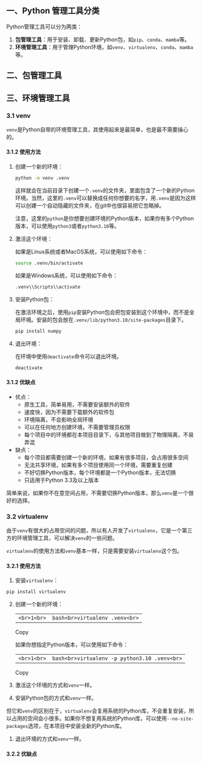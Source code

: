 ## 一、Python 管理工具分类

Python管理工具可以分为两类：

1. **包管理工具**：用于安装、卸载、更新Python包，如`pip`、`conda`、`mamba`等。
2. **环境管理工具**：用于管理Python环境，如`venv`、`virtualenv`、`conda`、`mamba`等。

## 二、包管理工具

## 三、环境管理工具

### **3.1 venv**

`venv`是Python自带的环境管理工具，其使用起来是最简单，也是最不需要操心的。

#### 3.1.2 使用方法

1. 创建一个新的环境：
    
    ```bash
    python -m venv .venv
    ```
    
    这样就会在当前目录下创建一个`.venv`的文件夹，里面包含了一个新的Python环境。当然，这里的`.venv`可以替换成任何你想要的名字，用`.venv`是因为这样可以创建一个自动隐藏的文件夹，在git中也很容易把它忽略掉。
    
    注意，这里的`python`是你想要创建环境的Python版本，如果你有多个Python版本，可以使用`python3`或者`python3.10`等。
    
2. 激活这个环境：
    
    如果是Linux系统或者MacOS系统，可以使用如下命令：
    
    ```bash
    source .venv/bin/activate
    ```
    
    如果是Windows系统，可以使用如下命令：
    
    ```bash
    .venv\\Scripts\\activate
    ```
    
3. 安装Python包：
    
    在激活环境之后，使用`pip`安装Python包会把包安装到这个环境中，而不是全局环境。安装的包会放在`.venv/lib/python3.10/site-packages`目录下。
    
    ```bash
    pip install numpy
    ```
    
4. 退出环境：
    
    在环境中使用`deactivate`命令可以退出环境。
    
    ```bash
    deactivate
    ```
    

#### 3.1.2 优缺点

- 优点：
    - 原生工具，简单易用，不需要安装额外的软件
    - 速度快，因为不需要下载额外的软件包
    - 环境隔离，不会影响全局环境
    - 可以在任何地方创建环境，不需要管理员权限
    - 每个项目中的环境都在本项目目录下，与其他项目做到了物理隔离，不易弄混
- 缺点：
    - 每个项目都需要创建一个新的环境，如果有很多项目，会占用很多空间
    - 无法共享环境，如果有多个项目使用同一个环境，需要重复创建
    - 不好切换Python版本，每个环境都是一个Python版本，无法切换
    - 只适用于Python 3.3及以上版本

简单来说，如果你不在意空间占用，不需要切换Python版本，那么`venv`是一个很好的选择。

### 3.2 virtualenv

由于`venv`有很大的占用空间的问题，所以有人开发了`virtualenv`，它是一个第三方的环境管理工具，可以解决`venv`的一些问题。

`virtualenv`的使用方法和`venv`基本一样，只是需要安装`virtualenv`这个包。
#### 3.2.1 使用方法

1. 安装`virtualenv`：
```python
pip install virtualenv
```
    

    
2. 创建一个新的环境：
    
    |   |   |
    |---|---|
    |```<br>1<br>```|```bash<br>virtualenv .venv<br>```|
    
    Copy
    
    如果你想指定Python版本，可以使用如下命令：
    
    |   |   |
    |---|---|
    |```<br>1<br>```|```bash<br>virtualenv -p python3.10 .venv<br>```|
    
    Copy
    
3. 激活这个环境的方式和`venv`一样。
    
4. 安装Python包的方式和`venv`一样。
    

但它和`venv`的区别在于，`virtualenv`会复用系统的Python库，不会重复安装，所以占用的空间会小很多。如果你不想复用系统的Python库，可以使用`--no-site-packages`选项，在本项目中安装全新的Python库。

1. 退出环境的方式和`venv`一样。
#### 3.2.2 优缺点




